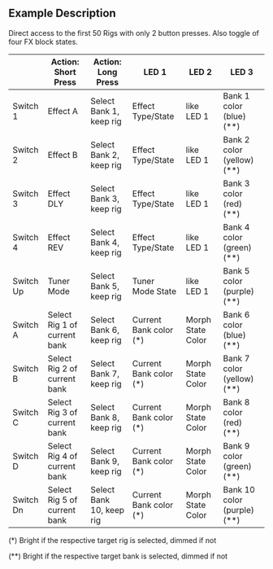 ## Example Description

Direct access to the first 50 Rigs with only 2 button presses. Also toggle of four FX block states.
 

|            | Action: Short Press          | Action: Long Press       | LED 1                    | LED 2                  |LED 3                          |
|------------|------------------------------|--------------------------|--------------------------|------------------------|-------------------------------|
| Switch 1   | Effect A                     | Select Bank 1, keep rig  | Effect Type/State        | like LED 1             | Bank 1 color (blue) (\**)    |
| Switch 2   | Effect B                     | Select Bank 2, keep rig  | Effect Type/State        | like LED 1             | Bank 2 color (yellow) (\**)  |
| Switch 3   | Effect DLY                   | Select Bank 3, keep rig  | Effect Type/State        | like LED 1             | Bank 3 color (red) (\**)     |
| Switch 4   | Effect REV                   | Select Bank 4, keep rig  | Effect Type/State        | like LED 1             | Bank 4 color (green) (\**)   |
| Switch Up  | Tuner Mode                   | Select Bank 5, keep rig  | Tuner Mode State         | like LED 1             | Bank 5 color (purple) (\**)  |
| Switch A   | Select Rig 1 of current bank | Select Bank 6, keep rig  | Current Bank color (\*) | Morph State Color      | Bank 6 color (blue) (\**)    |
| Switch B   | Select Rig 2 of current bank | Select Bank 7, keep rig  | Current Bank color (\*) | Morph State Color      | Bank 7 color (yellow) (\**)  |
| Switch C   | Select Rig 3 of current bank | Select Bank 8, keep rig  | Current Bank color (\*) | Morph State Color      | Bank 8 color (red) (\**)     |
| Switch D   | Select Rig 4 of current bank | Select Bank 9, keep rig  | Current Bank color (\*) | Morph State Color      | Bank 9 color (green) (\**)   |
| Switch Dn  | Select Rig 5 of current bank | Select Bank 10, keep rig | Current Bank color (\*) | Morph State Color      | Bank 10 color (purple) (\**) |

(\*) Bright if the respective target rig is selected, dimmed if not

(\**) Bright if the respective target bank is selected, dimmed if not


